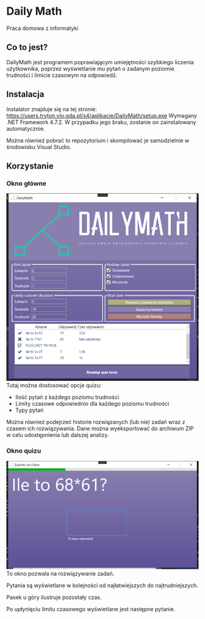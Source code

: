 # Daily Math
Praca domowa z informatyki
## Co to jest?
DailyMath jest programem poprawiającym umiejętności szybkiego liczenia użytkownika, poprzez wyświetlanie mu pytań o zadanym poziomie trudności i limicie czasowym na odpowiedź.
## Instalacja
Instalator znajduje się na tej stronie:
https://users.tryton.vlo.gda.pl/s4/aplikacje/DailyMath/setup.exe
Wymagany .NET Framework 4.7.2. W przypadku jego braku, zostanie on zainstalowany automatycznie.

Można również pobrać to repozytorium i skompilować je samodzielnie w środowisku Visual Studio.
## Korzystanie
### Okno główne
![Okno główne](mainwindow.png)
Tutaj można dostosować opcje quizu:
- Ilość pytań z każdego poziomu trudności
- Limity czasowe odpowiednio dla każdego poziomu trudności
- Typy pytań

Można również podejrzeć historie rozwiązanych (lub nie) zadań wraz z czasem ich rozwiązywania.
Dane można wyeksportować do archiwum ZIP w celu udostępnienia lub dalszej analizy.
### Okno quizu
![Okno quizu](taskwindow.png)
To okno pozwala na rozwiązywanie zadań.

Pytania są wyświetlane w kolejności od najłatwiejszych do najtrudniejszych.

Pasek u góry ilustruje pozostały czas.

Po upłynięciu limitu czasowego wyświetlane jest następne pytanie.
